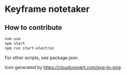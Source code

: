 # Keyframe notetaker

## How to contribute

```sh
nvm use
npm start
npm run start-electron
```

For other scripts, see package.json.

Icon generated by https://cloudconvert.com/svg-to-png.
